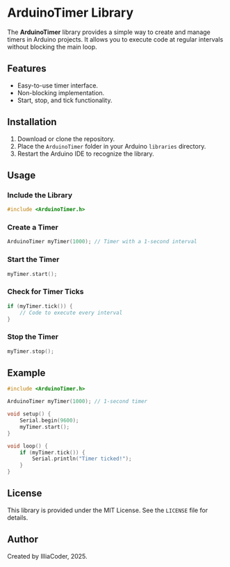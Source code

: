 # ArduinoTimer Library

The **ArduinoTimer** library provides a simple way to create and manage timers in Arduino projects. It allows you to execute code at regular intervals without blocking the main loop.

## Features
- Easy-to-use timer interface.
- Non-blocking implementation.
- Start, stop, and tick functionality.

## Installation
1. Download or clone the repository.
2. Place the `ArduinoTimer` folder in your Arduino `libraries` directory.
3. Restart the Arduino IDE to recognize the library.

## Usage
### Include the Library
```cpp
#include <ArduinoTimer.h>
```

### Create a Timer
```cpp
ArduinoTimer myTimer(1000); // Timer with a 1-second interval
```

### Start the Timer
```cpp
myTimer.start();
```

### Check for Timer Ticks
```cpp
if (myTimer.tick()) {
    // Code to execute every interval
}
```

### Stop the Timer
```cpp
myTimer.stop();
```

## Example
```cpp
#include <ArduinoTimer.h>

ArduinoTimer myTimer(1000); // 1-second timer

void setup() {
    Serial.begin(9600);
    myTimer.start();
}

void loop() {
    if (myTimer.tick()) {
        Serial.println("Timer ticked!");
    }
}
```

## License
This library is provided under the MIT License. See the `LICENSE` file for details.

## Author
Created by IlliaCoder, 2025.  